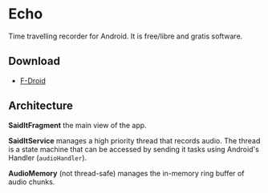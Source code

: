 Echo
====

Time travelling recorder for Android.
It is free/libre and gratis software.

Download
---

* [F-Droid](https://f-droid.org/repository/browse/?fdid=eu.mrogalski.saidit)

Architecture
---

**SaidItFragment** the main view of the app.

**SaidItService** manages a high priority thread that records audio. The thread is a state machine that can be accessed by sending it tasks using Android's Handler (`audioHandler`).

**AudioMemory** (not thread-safe) manages the in-memory ring buffer of audio chunks.
